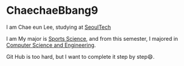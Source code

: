 # ChaechaeBbang9
I am Chae eun Lee, studying at [SeoulTech](https://www.seoultech.ac.kr/)

I am My major is [Sports Science](https://sports.seoultech.ac.kr/), and from this semester, I majored in [Computer Science and Engineering](https://computer.seoultech.ac.kr/).

Git Hub is too hard, but I want to complete it step by step:smile:.
